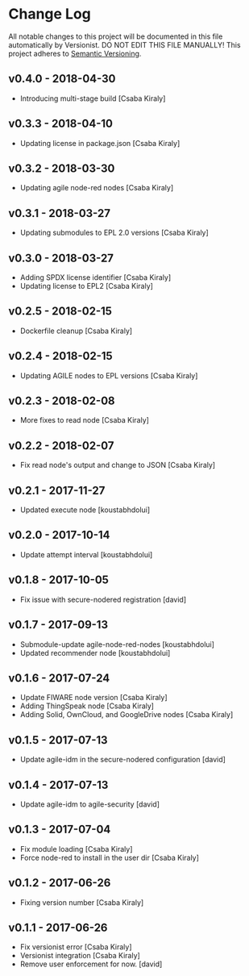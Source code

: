 # Change Log

All notable changes to this project will be documented in this file
automatically by Versionist. DO NOT EDIT THIS FILE MANUALLY!
This project adheres to [Semantic Versioning](http://semver.org/). 

## v0.4.0 - 2018-04-30

* Introducing multi-stage build [Csaba Kiraly]

## v0.3.3 - 2018-04-10

* Updating license in package.json [Csaba Kiraly]

## v0.3.2 - 2018-03-30

* Updating agile node-red nodes [Csaba Kiraly]

## v0.3.1 - 2018-03-27

* Updating submodules to EPL 2.0 versions [Csaba Kiraly]

## v0.3.0 - 2018-03-27

* Adding SPDX license identifier [Csaba Kiraly]
* Updating license to EPL2 [Csaba Kiraly]

## v0.2.5 - 2018-02-15

* Dockerfile cleanup [Csaba Kiraly]

## v0.2.4 - 2018-02-15

* Updating AGILE nodes to EPL versions [Csaba Kiraly]

## v0.2.3 - 2018-02-08

* More fixes to read node [Csaba Kiraly]

## v0.2.2 - 2018-02-07

* Fix read node's output and change to JSON [Csaba Kiraly]

## v0.2.1 - 2017-11-27

* Updated execute node [koustabhdolui]

## v0.2.0 - 2017-10-14

* Update attempt interval [koustabhdolui]

## v0.1.8 - 2017-10-05

* Fix issue with secure-nodered registration [david]

## v0.1.7 - 2017-09-13

* Submodule-update agile-node-red-nodes [koustabhdolui]
* Updated recommender node [koustabhdolui]

## v0.1.6 - 2017-07-24

* Update FIWARE node version [Csaba Kiraly]
* Adding ThingSpeak node [Csaba Kiraly]
* Adding Solid, OwnCloud, and GoogleDrive nodes [Csaba Kiraly]

## v0.1.5 - 2017-07-13

* Update agile-idm in the secure-nodered configuration [david]

## v0.1.4 - 2017-07-13

* Update agile-idm to agile-security [david]

## v0.1.3 - 2017-07-04

* Fix module loading [Csaba Kiraly]
* Force node-red to install in the user dir [Csaba Kiraly]

## v0.1.2 - 2017-06-26

* Fixing version number [Csaba Kiraly]

## v0.1.1 - 2017-06-26

* Fix versionist error [Csaba Kiraly]
* Versionist integration [Csaba Kiraly]
* Remove user enforcement for now. [david]
